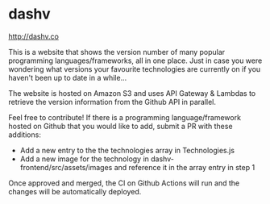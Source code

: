 # dashv

http://dashv.co

This is a website that shows the version number of many popular programming languages/frameworks, all in one place. Just in case you were wondering what versions your favourite technologies are currently on if you haven't been up to date in a while...

The website is hosted on Amazon S3 and uses API Gateway & Lambdas to retrieve the version information from the Github API in parallel.

Feel free to contribute! If there is a programming language/framework hosted on Github that you would like to add, submit a PR with these additions:
- Add a new entry to the the technologies array in Technologies.js
- Add a new image for the technology in dashv-frontend/src/assets/images and reference it in the array entry in step 1

Once approved and merged, the CI on Github Actions will run and the changes will be automatically deployed. 
